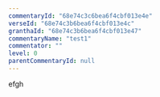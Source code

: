 ```yaml
---
commentaryId: "68e74c3c6bea6f4cbf013e4e"
verseId: "68e74c3b6bea6f4cbf013e4c"
granthaId: "68e74c3b6bea6f4cbf013e47"
commentaryName: "test1"
commentator: ""
level: 0
parentCommentaryId: null
---
```


efgh
